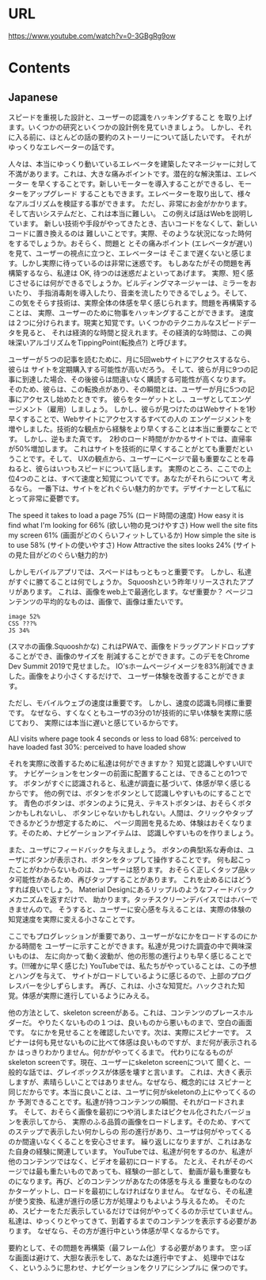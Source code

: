 # URL
https://www.youtube.com/watch?v=0-3GBgRg9ow

# Contents
## Japanese
スピードを重視した設計と、ユーザーの認識をハッキングすること
を取り上げます。いくつかの研究といくつかの設計例を見ていきましょう。
しかし、それに入る前に、ほとんどの話の要約のストーリーについて話したいです。
それがゆっくりなエレベーターの話です。

人々は、本当にゆっくり動いているエレベータを建築したマネージャーに対して
不満があります。これは、大きな痛みポイントです。潜在的な解決策は、エレベーター
を早くすることです。新しいモーターを導入することができるし、モーターをアップグレード
することもできます。エレベーターを取り出して、様々なアルゴリズムを検証する事ができます。
ただし、非常にお金がかかります。そして古いシステムだと、これは本当に難しい。
この例えば話はWebを説明しています。
新しい技術や手段がやってきたとき、古いコードをなくして、新しいコードに置き換えるのは
難しいことです。実際、そのような状況になった時何をするでしょうか。おそらく、問題と
とその痛みポイント (エレベータが遅い)を見て、ユーザーの視点に立つと、エレベーターは
そこまで遅くないと感じます。しかし実際に待っているのは非常に迷惑です。
もしあなたがその問題を再構築するなら、私達は OK, 待つのは迷惑だよといってあげます。
実際、短く感じさせるには何ができるでしょうか。ビルディングマネージャーは、ミラーをおいたり、
手指消毒剤を導入したり、音楽を流したりできるでしょう。そして、
この気をそらす技術は、実際全体の体感を早く感じられます。問題を再構築することは、
実際、ユーザーのために物事をハッキングすることができます。
速度は２つに分けられます。現実と知覚です。いくつかのテクニカルなスピードデータを見ると、
それは経済的な時間と捉えれます。その経済的な時間は、この興味深いアルゴリズムをTippingPoint(転換点?)
と呼びます。

ユーザーが５つの記事を読むために、月に5回webサイトにアクセスするなら、彼らは
サイトを定期購入する可能性が高いだろう。
そして、彼らが月に9つの記事に到達した場合、その後彼らは間違いなく購読する可能性が高くなります。
そのため、彼らは、この転換点があり、その瞬間とは、ユーザーが月に5つの記事にアクセスし始めたときです。
彼らをターゲットとし、ユーザとしてエンゲージメント（雇用）しましょう。
しかし、彼らが見つけたのはWebサイトを1秒早くすることで、Webサイトにアクセスするすべての人の
エンゲージメントを増やしました。技術的な観点から経験をより早くすることは本当に重要なことです。
しかし、逆もまた真です。　2秒のロード時間がかかるサイトでは、直帰率が50%増加します。
これはサイトを技術的に早くすることがとても重要だということです。そして、
UXの観点から、ユーザーにページで最も重要なことを尋ねると、彼らはいつもスピードについて話します。
実際のところ、ここでの上位4つのことは、すべて速度と知覚についてです。あなたがそれらについて
考えるなら。
一番下は、サイトをどれぐらい魅力的かです。デザイナーとして私にとって非常に憂鬱です。

The speed it takes to load a page 75%
(ロード時間の速度)
How easy it is find what I'm looking for 66%
(欲しい物の見つけやすさ)
How well  the site fits my screen 61%
(画面がどのくらいフィットしているか)
How simple the site is to use 58%
(サイトの使いやすさ)
How Attractive the sites looks 24%
(サイトの見た目がどのぐらい魅力的か)

しかしモバイルアプリでは、スペードはもっともっと重要です。
しかし、私達がすぐに勝てることは何でしょうか。
Squooshという昨年リリースされたアプリがあります。
これは、画像をweb上で最適化します。なぜ重要か？
ページコンテンツの平均的なものは、画像で、画像は重たいです。

```
image 52%
CSS ???%
JS 34%
```

(スマホの画像.Squooshかな)
これはPWAで、画像をドラッグアンドドロップすることができ、画像のサイズを
削減することができます。このデモをChrome Dev Summit 2019で見せました。
IO'sホームページイメージを83%削減できました。画像をより小さくするだけで、
ユーザー体験を改善することができます。

ただし、モバイルウェブの速度は重要です。
しかし、速度の認識も同様に重要です。
なぜなら、すくなくともユーザの3分の1が技術的に早い体験を実際に感じており、
実際には本当に遅いと感じているからです。

ALl visits where page took 4 seconds or less to load
68%: perceived to have loaded fast
30%: perceived to have loaded show

それを実際に改善するために私達は何ができますか？
知覚と認識しやすいUIです。
ナビゲーションをセンターの前面に配置することは、できることの1つです。
ボタンがすぐに認識されると、私達が調査に基づいて、体感が早く感じるからです。
他の例では、ボタンをボタンとして認識しやすいものにすることです。
青色のボタンは、ボタンのように見え、テキストボタンは、おそらくボタンかもしれないし、
ボタンじゃないかもしれない。人間は、クリックやタップできるかどうか想定するために、
ページ周囲を見るため、体験はおそくなります。そのため、ナビゲーションアイテムは、
認識しやすいものを作りましょう。

また、ユーザにフィードバックを与えましょう。
ボタンの典型t系な寿命は、ユーザにボタンが表示され、ボタンをタップして操作することです。
何も起こったことがわからないものは、ユーザーは怒ります。
おそらく正しくタップ品kッタ可能性があるため、再びタップすることがあります。
これを止めるにはどうすれば良いでしょう。
Material Designにあるリップルのようなフィードバックメカニズムを返すだけで、
助かります。タッチスクリーンデバイスではホバーできませんので。
そうすると、ユーザーに安心感を与えることは、実際の体験の知覚速度を実際に変える小さなことです。

ここでもプログレッションが重要であり、ユーザーがなにかをロードするのにかかる時間を
ユーザーに示すことができます。私達が見つけた調査の中で興味深いものは、
左に向かって動く波動が、他の形態の進行よりも早く感じることです。(!!!確かに早く感じた)
YouTubeでは、私たちがやっていることは、この予想とハングを与えて、
サイトがロードしているように感じるので、上部のプログレスバーを少しずらします。
再び、これは、小さな知覚だ。ハックされた知覚。体感が実際に進行しているようにみえる。

他の方法として、skeleton screenがある。これは、コンテンツのプレースホルダーだ。
やりたくないものの１つは、良いものから悪いものまで、空白の画面です。
なにかを見せることを確認したいです。次は、実際にスピナーです。
スピナーは何も見せないものに比べて体感は良いものですが、まだ何が表示されるか
はっきりわかりません。何かがやってくるまで。
代わりになるものがskeleton screenです。現在、ユーザーにskeleton screenについて
聞くと、一般的な話では、グレイボックスが体感を壊すと言います。
これは、大きく表示しますが、素晴らしいことではありません。なぜなら、概念的には
スピナーと同じだからです。本当に良いことは、ユーザに何がskeletonの上にやってくるのか
予測できることです。私達が持つコンテンツの瞬間、それがロードされます。
そして、おそらく画像を最初につや消しまたはピクセル化されたバージョンを表示してから、
実際のふる品質の画像をロードします。そのため、すべてのステップで表示したい何かしらの
形の進行があり、ユーザは何がやってくるのか間違いなくくることを安心させます。
繰り返しになりますが、これはあなた自身の経験に関連しています。
YouTubeでは、私達が何をするのか、私達が他のコンテンツではなく、ビデオを最初にロードする。
たとえ、それがそのページでは最も重たいものであっても、経験の一部として、
動画が最も重要なものになります。再び、どのコンテンツがあなたの体感を与える
重要なものなのかターゲットし、ロードを最初にしなければなりません。
なぜなら、その私達が使う変換、私達が進行の感じ方が処理よりもよいよう与えるため。
そのため、スピナーをただ表示しているだけでは何がやってくるのか示せていません。
私達は、ゆっくりとやってきて、到着するまでのコンテンツを表示する必要があります。
なぜなら、その方が進行中という体感が早くなるからです。

要約として、その問題を再構築（最フレーム化）する必要があります。
空っぽな画面は避けて、大胆な表示をして、あなたは進行中ですよ、
処理中ではなく、というふうに思わせ、ナビゲーションをクリアにシンプルに
保つのです。